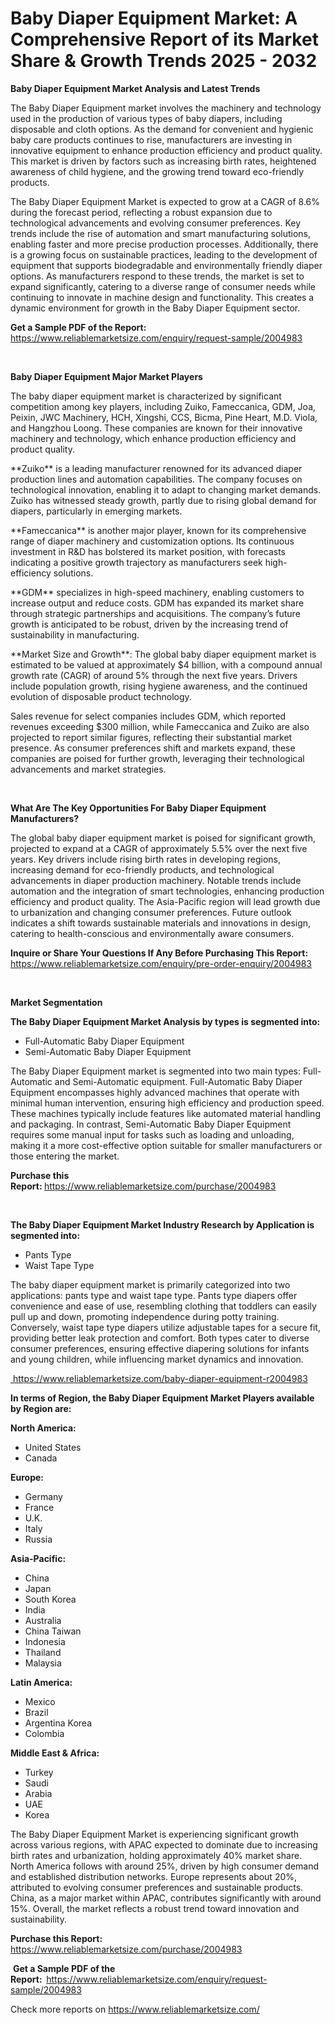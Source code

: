 <p><h1>Baby Diaper Equipment Market: A Comprehensive Report of its Market Share & Growth Trends 2025 - 2032</h1></p><p><strong>Baby Diaper Equipment Market Analysis and Latest Trends</strong></p>
<p><p>The Baby Diaper Equipment market involves the machinery and technology used in the production of various types of baby diapers, including disposable and cloth options. As the demand for convenient and hygienic baby care products continues to rise, manufacturers are investing in innovative equipment to enhance production efficiency and product quality. This market is driven by factors such as increasing birth rates, heightened awareness of child hygiene, and the growing trend toward eco-friendly products.</p><p>The Baby Diaper Equipment Market is expected to grow at a CAGR of 8.6% during the forecast period, reflecting a robust expansion due to technological advancements and evolving consumer preferences. Key trends include the rise of automation and smart manufacturing solutions, enabling faster and more precise production processes. Additionally, there is a growing focus on sustainable practices, leading to the development of equipment that supports biodegradable and environmentally friendly diaper options. As manufacturers respond to these trends, the market is set to expand significantly, catering to a diverse range of consumer needs while continuing to innovate in machine design and functionality. This creates a dynamic environment for growth in the Baby Diaper Equipment sector.</p></p>
<p><strong>Get a Sample PDF of the Report:&nbsp;</strong> <a href="https://www.reliablemarketsize.com/enquiry/request-sample/2004983?utm_campaign=1884&utm_medium=2&utm_source=Github&utm_content=ia&utm_term=15012025&utm_id=baby-diaper-equipment">https://www.reliablemarketsize.com/enquiry/request-sample/2004983</a></p>
<p>&nbsp;</p>
<p><strong>Baby Diaper Equipment Major Market Players</strong></p>
<p><p>The baby diaper equipment market is characterized by significant competition among key players, including Zuiko, Fameccanica, GDM, Joa, Peixin, JWC Machinery, HCH, Xingshi, CCS, Bicma, Pine Heart, M.D. Viola, and Hangzhou Loong. These companies are known for their innovative machinery and technology, which enhance production efficiency and product quality.</p><p>**Zuiko** is a leading manufacturer renowned for its advanced diaper production lines and automation capabilities. The company focuses on technological innovation, enabling it to adapt to changing market demands. Zuiko has witnessed steady growth, partly due to rising global demand for diapers, particularly in emerging markets.</p><p>**Fameccanica** is another major player, known for its comprehensive range of diaper machinery and customization options. Its continuous investment in R&D has bolstered its market position, with forecasts indicating a positive growth trajectory as manufacturers seek high-efficiency solutions.</p><p>**GDM** specializes in high-speed machinery, enabling customers to increase output and reduce costs. GDM has expanded its market share through strategic partnerships and acquisitions. The company’s future growth is anticipated to be robust, driven by the increasing trend of sustainability in manufacturing.</p><p>**Market Size and Growth**: The global baby diaper equipment market is estimated to be valued at approximately $4 billion, with a compound annual growth rate (CAGR) of around 5% through the next five years. Drivers include population growth, rising hygiene awareness, and the continued evolution of disposable product technology.</p><p>Sales revenue for select companies includes GDM, which reported revenues exceeding $300 million, while Fameccanica and Zuiko are also projected to report similar figures, reflecting their substantial market presence. As consumer preferences shift and markets expand, these companies are poised for further growth, leveraging their technological advancements and market strategies.</p></p>
<p>&nbsp;</p>
<p><strong>What Are The Key Opportunities For Baby Diaper Equipment Manufacturers?</strong></p>
<p><p>The global baby diaper equipment market is poised for significant growth, projected to expand at a CAGR of approximately 5.5% over the next five years. Key drivers include rising birth rates in developing regions, increasing demand for eco-friendly products, and technological advancements in diaper production machinery. Notable trends include automation and the integration of smart technologies, enhancing production efficiency and product quality. The Asia-Pacific region will lead growth due to urbanization and changing consumer preferences. Future outlook indicates a shift towards sustainable materials and innovations in design, catering to health-conscious and environmentally aware consumers.</p></p>
<p><strong>Inquire or Share Your Questions If Any Before Purchasing This Report:</strong> <a href="https://www.reliablemarketsize.com/enquiry/pre-order-enquiry/2004983?utm_campaign=1884&utm_medium=2&utm_source=Github&utm_content=ia&utm_term=15012025&utm_id=baby-diaper-equipment">https://www.reliablemarketsize.com/enquiry/pre-order-enquiry/2004983</a></p>
<p>&nbsp;</p>
<p><strong>Market Segmentation</strong></p>
<p><strong>The Baby Diaper Equipment Market Analysis by types is segmented into:</strong></p>
<p><ul><li>Full-Automatic Baby Diaper Equipment</li><li>Semi-Automatic Baby Diaper Equipment</li></ul></p>
<p><p>The Baby Diaper Equipment market is segmented into two main types: Full-Automatic and Semi-Automatic equipment. Full-Automatic Baby Diaper Equipment encompasses highly advanced machines that operate with minimal human intervention, ensuring high efficiency and production speed. These machines typically include features like automated material handling and packaging. In contrast, Semi-Automatic Baby Diaper Equipment requires some manual input for tasks such as loading and unloading, making it a more cost-effective option suitable for smaller manufacturers or those entering the market.</p></p>
<p><strong>Purchase this Report:&nbsp;</strong><a href="https://www.reliablemarketsize.com/purchase/2004983?utm_campaign=1884&utm_medium=2&utm_source=Github&utm_content=ia&utm_term=15012025&utm_id=baby-diaper-equipment">https://www.reliablemarketsize.com/purchase/2004983</a></p>
<p>&nbsp;</p>
<p><strong>The Baby Diaper Equipment Market Industry Research by Application is segmented into:</strong></p>
<p><ul><li>Pants Type</li><li>Waist Tape Type</li></ul></p>
<p><p>The baby diaper equipment market is primarily categorized into two applications: pants type and waist tape type. Pants type diapers offer convenience and ease of use, resembling clothing that toddlers can easily pull up and down, promoting independence during potty training. Conversely, waist tape type diapers utilize adjustable tapes for a secure fit, providing better leak protection and comfort. Both types cater to diverse consumer preferences, ensuring effective diapering solutions for infants and young children, while influencing market dynamics and innovation.</p></p>
<p><a href="https://www.reliablemarketsize.com/baby-diaper-equipment-r2004983?utm_campaign=1884&utm_medium=2&utm_source=Github&utm_content=ia&utm_term=15012025&utm_id=baby-diaper-equipment">&nbsp;https://www.reliablemarketsize.com/baby-diaper-equipment-r2004983</a></p>
<p><strong>In terms of Region, the Baby Diaper Equipment Market Players available by Region are:</strong></p>
<p>
    <p> <strong> North America: </strong>
        <ul>
            <li>United States</li>
            <li>Canada</li>
        </ul>
        </p> 
    <p> <strong> Europe: </strong>
        <ul>
            <li>Germany</li>
            <li>France</li>
            <li>U.K.</li>
            <li>Italy</li>
            <li>Russia</li>
        </ul>
        </p> 
    <p> <strong> Asia-Pacific: </strong>
        <ul>
            <li>China</li>
            <li>Japan</li>
            <li>South Korea</li>
            <li>India</li>
            <li>Australia</li>
            <li>China Taiwan</li>
            <li>Indonesia</li>
            <li>Thailand</li>
            <li>Malaysia</li>
        </ul>
        </p> 
    <p> <strong> Latin America: </strong>
        <ul>
            <li>Mexico</li>
            <li>Brazil</li>
            <li>Argentina Korea</li>
            <li>Colombia</li>
        </ul>
        </p> 
    <p> <strong> Middle East & Africa: </strong>
        <ul>
            <li>Turkey</li>
            <li>Saudi</li>
            <li>Arabia</li>
            <li>UAE</li>
            <li>Korea</li>
        </ul>
    </p>
    </p>
<p><p>The Baby Diaper Equipment Market is experiencing significant growth across various regions, with APAC expected to dominate due to increasing birth rates and urbanization, holding approximately 40% market share. North America follows with around 25%, driven by high consumer demand and established distribution networks. Europe represents about 20%, attributed to evolving consumer preferences and sustainable products. China, as a major market within APAC, contributes significantly with around 15%. Overall, the market reflects a robust trend toward innovation and sustainability.</p></p>
<p><strong>Purchase this Report: </strong><a href="https://www.reliablemarketsize.com/purchase/2004983?utm_campaign=1884&utm_medium=2&utm_source=Github&utm_content=ia&utm_term=15012025&utm_id=baby-diaper-equipment">https://www.reliablemarketsize.com/purchase/2004983</a></p>
<p>&nbsp;<strong>Get a Sample PDF of the Report:&nbsp;&nbsp;</strong><a href="https://www.reliablemarketsize.com/enquiry/request-sample/2004983?utm_campaign=1884&utm_medium=2&utm_source=Github&utm_content=ia&utm_term=15012025&utm_id=baby-diaper-equipment">https://www.reliablemarketsize.com/enquiry/request-sample/2004983</a></p>
<p><strong></strong></p>
<p>Check more reports on <a href="https://www.reliablemarketsize.com/?utm_campaign=1884&utm_medium=2&utm_source=Github&utm_content=ia&utm_term=15012025&utm_id=baby-diaper-equipment">https://www.reliablemarketsize.com/</a></p>